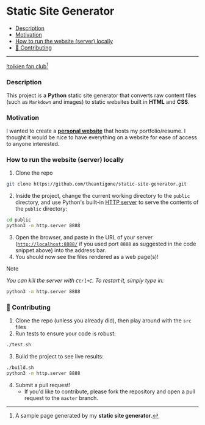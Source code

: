 <!-- START doctoc generated TOC please keep comment here to allow auto update -->
<!-- DON'T EDIT THIS SECTION, INSTEAD RE-RUN doctoc TO UPDATE -->
# Static Site Generator

- [Description](#description)
- [Motivation](#motivation)
- [How to run the website (server) locally](#how-to-run-the-website-server-locally)
- [🤝 Contributing](#-contributing)

<!-- END doctoc generated TOC please keep comment here to allow auto update -->

---

[!tolkien fan club](/docs/images/static-site-generator.png)[^1]

[^1]: A sample page generated by my **static site generator**.

### Description

This project is a **Python** static site generator that converts raw content files (such as `Markdown` and images) to static websites built in **HTML** and **CSS**.

### Motivation

I wanted to create a [**personal website**](https://www.cs.wm.edu/~qhoang/) that hosts my portfolio/resume. I thought it would be nice to have everything on a website for ease of access to anyone interested.

### How to run the website (server) locally

1. Clone the repo
```bash
git clone https://github.com/theantigone/static-site-generator.git
```
2. Inside the project, change the current working directory to the `public` directory, and use Python's built-in [HTTP server](https://docs.python.org/3/library/http.server.html#command-line-interface) to serve the contents of the `public` directory:
```bash
cd public
python3 -m http.server 8888
```
3. Open the browser, and paste in the URL of your server ([`http://localhost:8888/`](http://localhost:8888/) if you used port `8888` as suggested in the code snippet above) into the address bar.
4. You should now see the files rendered as a web page(s)!

> [!NOTE]
> _You can kill the server with `Ctrl+C`. To restart it, simply type in:_
> ```bash
> python3 -m http.server 8888
> ```

### 🤝 Contributing

1. Clone the repo (unless you already did), then play around with the `src` files
2. Run tests to ensure your code is robust:
```bash
./test.sh
```
3. Build the project to see live results:
```bash
./build.sh
python3 -m http.server 8888
```
4. Submit a pull request!
    - If you'd like to contribute, please fork the repository and open a pull request to the `master` branch.
